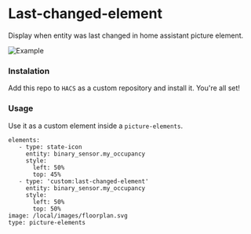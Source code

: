 # Last-changed-element
Display when entity was last changed in home assistant picture element.

![Example](https://raw.githubusercontent.com/queimadus/last-changed-element/main/last-changed-element.png)

### Instalation
Add this repo to `HACS` as a custom repository and install it. You're all set!

### Usage

Use it as a custom element inside a `picture-elements`.
```
elements:
   - type: state-icon
     entity: binary_sensor.my_occupancy
     style:
       left: 50%
       top: 45%
   - type: 'custom:last-changed-element'
     entity: binary_sensor.my_occupancy
     style:
       left: 50%
       top: 50%
image: /local/images/floorplan.svg
type: picture-elements
```
